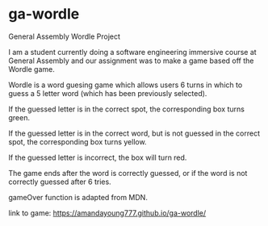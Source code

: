 # ga-wordle
General Assembly Wordle Project

I am a student currently doing a software engineering immersive course at General Assembly and our assignment was to make a game based off the Wordle game.

Wordle is a word guesing game which allows users 6 turns in which to guess a 5 letter word (which has been previously selected).

If the guessed letter is in the correct spot, the corresponding box turns green.

If the guessed letter is in the correct word, but is not guessed in the correct spot, the corresponding box turns yellow.

If the guessed letter is incorrect, the box will turn red.

The game ends after the word is correctly guessed, or if the word is not correctly guessed after 6 tries. 

gameOver function is adapted from MDN.

link to game: https://amandayoung777.github.io/ga-wordle/
